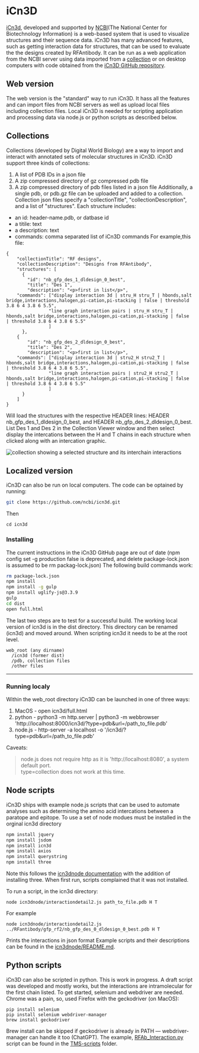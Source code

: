 # iCn3D
[iCn3d](https://www.ncbi.nlm.nih.gov/Structure/icn3d/), developed and supported by [NCBI](https://www.ncbi.nlm.nih.gov/)(The National Center for Biotechnology Information) is a web-based system that is used to visualize structures and their sequence data. iCn3D has many advanced features, such as getting interaction data for structures, that can be used to evaluate the the designs created by RFAntibody. It can be run as a web application from the NCBI server using data imported from a [collection](#collections) or on desktop computers with code obtained from the [iCn3D GitHub repository](https://github.com/ncbi/icn3d).

## Web version
The web version is the "standard" way to run iCn3D. It hass all the features and can import files from NCBI servers as well as upload local files including collection files. Local iCn3D is needed for scripting application and processing data via node.js or python scripts as described below. 

## Collections
Collections (developed by Digital World Biology) are a way to import and interact with annotated sets of molecular structures in iCn3D. iCn3D support three kinds of collections:
1. A list of PDB IDs in a json file
2. A zip compressed directory of gz compressed pdb file
3. A zip compressed directory of pdb files listed in a json file
Additionally, a single pdb, or pdb.gz file can be uploaded and added to a collection.
Collection json files specify a "collectionTitle", "collectionDescription", and a list of "structures". Each structure includes:
- an id: header-name.pdb, or datbase id
- a titile: text
- a description: text
- commands: comma separated list of iCn3D commands
For example,this file:
```
{
	"collectionTitle": "RF designs",
	"collectionDescription": "Designs from RFAntibody",
	"structures": [
	  {
		"id": "nb_gfp_des_1_dldesign_0_best",
		"title": "Des 1",
		"description": "<p>first in list</p>",
    "commands": ["display interaction 3d | stru_H stru_T | hbonds,salt bridge,interactions,halogen,pi-cation,pi-stacking | false | threshold 3.8 6 4 3.8 6 5.5",
                "line graph interaction pairs | stru_H stru_T | hbonds,salt bridge,interactions,halogen,pi-cation,pi-stacking | false | threshold 3.8 6 4 3.8 6 5.5"
                ]
	  },
    {
		"id": "nb_gfp_des_2_dldesign_0_best",
		"title": "Des 2",
		"description": "<p>first in list</p>",
    "commands": ["display interaction 3d | stru2_H stru2_T | hbonds,salt bridge,interactions,halogen,pi-cation,pi-stacking | false | threshold 3.8 6 4 3.8 6 5.5",
                "line graph interaction pairs | stru2_H stru2_T | hbonds,salt bridge,interactions,halogen,pi-cation,pi-stacking | false | threshold 3.8 6 4 3.8 6 5.5"
                ]
	  }
	]
}
```
Will load the structures with the respective HEADER lines: HEADER nb_gfp_des_1_dldesign_0_best, and HEADER nb_gfp_des_2_dldesign_0_best. List Des 1 and Des 2 in the Collection Viewer window and then select display the intercations between the H and T chains in each structure when clicked along with an intercation graphic.   

![collection showing a selected structure and its interchain interactions](/images/icn3d-collection.jpg?raw=true "Title")

## Localized version
iCn3D can also be run on local computers. The code can be optained by running:
```bash
git clone https://github.com/ncbi/icn3d.git
```
Then
```
cd icn3d
```
### Installing
The current instructions in the iCn3D GitHub page are out of date (npm config set -g production false is deprecated, and delete package-lock.json is assumed to be rm packag-lock.json) The following build commands work:
```bash
rm package-lock.json
npm install
npm install -g gulp
npm install uglify-js@3.3.9
gulp
cd dist
open full.html
```
The last two steps are to test for a successful build. The working local version of icn3d is in the dist directory. This directory can be renamed (icn3d) and moved around. When scripting icn3d it needs to be at the root level. 
```
web_root (any dirname)
  /icn3d (former dist)
  /pdb, collection files
  /other files
```
---
### Running localy
Within the web_root directory iCn3D can be launched in one of three ways:
1. MacOS   - open icn3d/full.html
2. python  - python3 -m http.server | python3 -m webbrowser 'http://localhost:8000/icn3d/?type=pdb&url=/path_to_file.pdb'
3. node.js - http-server -a localhost -o '/icn3d/?type=pdb&url=/path_to_file.pdb'

Caveats:
>node.js does not require http as it is 'http://localhost:8080', a system default port.  
>type=collection does not work at this time. 

## Node scripts
iCn3D ships with example node.js scripts that can be used to automate analyses such as determining the amino acid intercations between a paratope and epitope. To use a set of node modues must be installed in the orginal icn3d directory
```bash
npm install jquery
npm install jsdom
npm install icn3d
npm install axios
npm install querystring
npm install three
```
Note this follows the [icn3dnode documentation](https://github.com/ncbi/icn3d/blob/master/icn3dnode/README.md) with the addition of installing three. When first run, scripts complained that it was not installed. 

To run a script, in the icn3d directory:
```
node icn3dnode/interactiondetail2.js path_to_file.pdb H T
```
For example 
```
node icn3dnode/interactiondetail2.js ../RFantibody/gfp_rf2/nb_gfp_des_0_dldesign_0_best.pdb H T
```
Prints the interactions in json format
Example scripts and their descriptions can be found in the [icn3dnode/README.md](https://github.com/ncbi/icn3d/blob/master/icn3dnode/README.md). 

## Python scripts
iCn3D can also be scripted in python. This is work in progress. A draft script was developed and mostly works, but the interactions are intramolecular for the first chain listed. To get started, selenium and webdriver are needed. Chrome was a pain, so, used Firefox with the geckodriver (on MacOS):
```
pip install selenium
pip install selenium webdriver-manager
brew install geckodriver
```
Brew install can be skipped if geckodriver is already in PATH — webdriver-manager can handle it too (ChatGPT).
The example, [RFAb_Interaction.py](/TMS-scripts/RFAb_Interaction.py) script can be found in the [TMS-scripts](/TMS-scripts) folder. 



